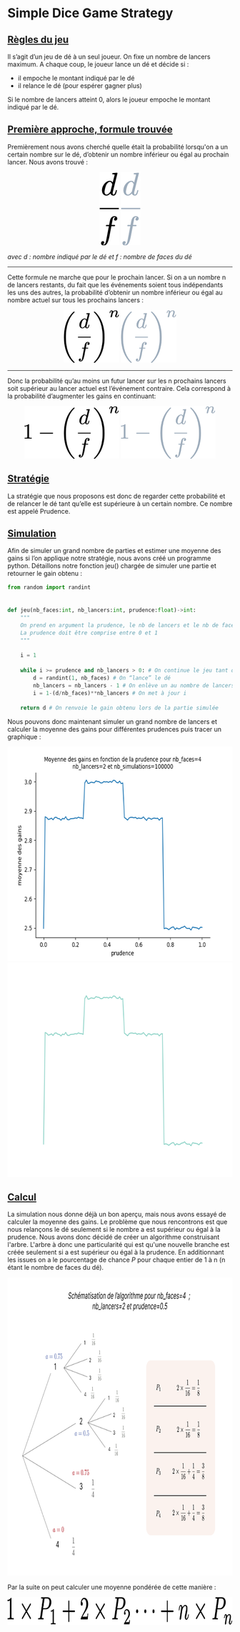 # Simple Dice Game Strategy
## <u>Règles du jeu</u>
Il s’agit d’un jeu de dé à un seul joueur. On fixe un nombre de lancers maximum.
A chaque coup, le joueur lance un dé et décide si :
<ul>
    <li>il empoche le montant indiqué par le dé</li>
    <li>il relance le dé (pour espérer gagner plus)</li>
</ul>

Si le nombre de lancers atteint 0, alors le joueur empoche le montant indiqué par le dé.

## <u>Première approche, formule trouvée</u> 
Premièrement nous avons cherché quelle était la probabilité lorsqu'on a un certain nombre sur le dé, d’obtenir un nombre 
inférieur ou égal au prochain lancer. Nous avons trouvé : 

<p align="center">
    <img width="44" height="164" src="readme_data/images/frac_d_f.png#gh-light-mode-only">
    <img width="44" height="164" src="readme_data/images/frac_d_f_darkmode.png#gh-dark-mode-only">
</p>

<em>avec d : nombre indiqué par le dé
et f : nombre de faces du dé</em>

---

Cette formule ne marche que pour le prochain lancer. Si on a un nombre n de lancers restants, du fait que les événements soient tous indépendants les uns des autres, la probabilité 
d’obtenir un nombre inférieur ou égal au nombre actuel sur tous les prochains lancers :


<p align="center">
    <img width="124" height="118,66" src="readme_data/images/left(_frac_d_f_r.png#gh-light-mode-only">
    <img width="124" height="118,66" src="readme_data/images/left(_frac_d_f_r_darmode.png#gh-dark-mode-only">
</p>

---

Donc la probabilité qu’au moins un futur lancer sur les n prochains lancers soit supérieur au lancer actuel est l’événement contraire. Cela correspond à la probabilité 
d’augmenter les gains en continuant:

<p align="center">
    <img width="212" height="118,66" src="readme_data/images/1_-_left(_frac_d.png#gh-light-mode-only">
    <img width="212" height="118,66" src="readme_data/images/1_-_left(_frac_d_darmode.png#gh-dark-mode-only">
</p>

## <u>Stratégie</u> 
La stratégie que nous proposons est donc de regarder cette probabilité et de relancer le dé tant qu’elle est supérieure à un certain nombre. Ce nombre est appelé Prudence.


## <u>Simulation</u> 
Afin de simuler un grand nombre de parties et estimer une moyenne des gains si l’on applique notre stratégie, nous avons créé un programme python. Détaillons notre fonction 
jeu() chargée de simuler une partie et retourner le gain obtenu :

```python
from random import randint


def jeu(nb_faces:int, nb_lancers:int, prudence:float)->int:
    """
    On prend en argument la prudence, le nb de lancers et le nb de faces.
    La prudence doit être comprise entre 0 et 1
    """
    
    i = 1
    
    while i >= prudence and nb_lancers > 0: # On continue le jeu tant qu’il reste au moins un lancer et que i est supérieur ou égal à la prudence
        d = randint(1, nb_faces) # On “lance” le dé
        nb_lancers = nb_lancers - 1 # On enlève un au nombre de lancers
        i = 1-(d/nb_faces)**nb_lancers # On met à jour i
        
    return d # On renvoie le gain obtenu lors de la partie simulée
```


Nous pouvons donc maintenant simuler un grand nombre de lancers et calculer la moyenne des gains pour différentes prudences puis tracer un graphique :

<p align="center">
    <img width="640" height="480" src="readme_data/images/simulation_plot.png#gh-light-mode-only">
    <img width="640" height="480" src="readme_data/images/simulation_plot_dark.png#gh-dark-mode-only">
</p>

## <u>Calcul</u>
La simulation nous donne déjà un bon aperçu, mais nous avons essayé de calculer la moyenne des gains.
Le problème que nous rencontrons est que nous relançons le dé seulement si le nombre a est supérieur ou égal à la 
prudence. Nous avons donc décidé de créer un algorithme construisant l'arbre. L'arbre à donc une particularité qui est
qu'une nouvelle branche est créée seulement si a est supérieur ou égal à la prudence. En additionnant les issues 
on a le pourcentage de chance _P_ pour chaque entier de 1 à n (n étant le nombre de faces du dé).
<p align="center">
    <img width="868" height="668" src="readme_data/images/algo_schema.png">
</p>

Par la suite on peut calculer une moyenne pondérée de cette manière : 
<p align="center">
    <img width="880" height="62" src="readme_data/images/moyenne_ponderee.png">
</p>